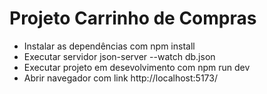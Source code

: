 # Projeto Carrinho de Compras

- Instalar as dependências com npm install
- Executar servidor json-server --watch db.json
- Executar projeto em desevolvimento com npm run dev
- Abrir navegador com link http://localhost:5173/
